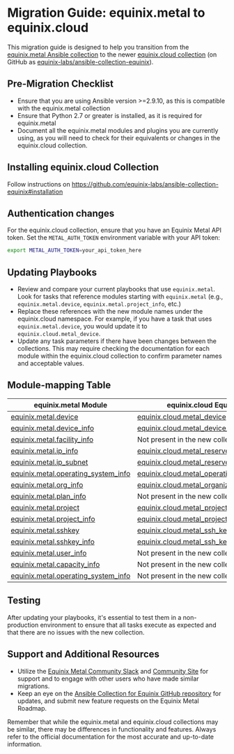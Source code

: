 # Migration Guide: equinix.metal to equinix.cloud

This migration guide is designed to help you transition from the [equinix.metal Ansible collection](https://github.com/equinix/ansible-collection-metal) to the newer [equinix.cloud collection](https://github.com/equinix-labs/ansible-collection-equinix) (on GitHub as [equinix-labs/ansible-collection-equinix](https://github.com/equinix-labs/ansible-collection-equinix)).

## Pre-Migration Checklist

- Ensure that you are using Ansible version >=2.9.10, as this is compatible with the equinix.metal collection
- Ensure that Python 2.7 or greater is installed, as it is required for equinix.metal
- Document all the equinix.metal modules and plugins you are currently using, as you will need to check for their equivalents or changes in the equinix.cloud collection.

## Installing equinix.cloud Collection

Follow instructions on https://github.com/equinix-labs/ansible-collection-equinix#installation

## Authentication changes

For the equinix.cloud collection, ensure that you have an Equinix Metal API token. Set the `METAL_AUTH_TOKEN` environment variable with your API token:

```sh
export METAL_AUTH_TOKEN=your_api_token_here
```

## Updating Playbooks

- Review and compare your current playbooks that use `equinix.metal`. Look for tasks that reference modules starting with `equinix.metal` (e.g., `equinix.metal.device`, `equinix.metal.project_info`, etc.)
- Replace these references with the new module names under the equinix.cloud namespace. For example, if you have a task that uses `equinix.metal.device`, you would update it to `equinix.cloud.metal_device`.
- Update any task parameters if there have been changes between the collections. This may require checking the documentation for each module within the equinix.cloud collection to confirm parameter names and acceptable values.

## Module-mapping Table

| equinix.metal Module                                                                                              | equinix.cloud Equivalent                                                                                              |
|-------------------------------------------------------------------------------------------------------------------|-----------------------------------------------------------------------------------------------------------------------|
| [equinix.metal.device](https://github.com/equinix/ansible-collection-metal/blob/main/docs/equinix.metal.device_module.rst)                              | [equinix.cloud.metal_device](https://github.com/equinix-labs/ansible-collection-equinix/blob/main/docs/modules/metal_device.md)                              |
| [equinix.metal.device_info](https://github.com/equinix/ansible-collection-metal/blob/main/docs/equinix.metal.device_info_module.rst)                        | [equinix.cloud.metal_device_info](https://github.com/equinix-labs/ansible-collection-equinix/blob/main/docs/modules/metal_device_info.md)                         |
| [equinix.metal.facility_info](https://github.com/equinix/ansible-collection-metal/blob/main/docs/equinix.metal.facility_info_module.rst)                      | Not present in the new collection                                                                                      |
| [equinix.metal.ip_info](https://github.com/equinix/ansible-collection-metal/blob/main/docs/equinix.metal.ip_info_module.rst)                                | [equinix.cloud.metal_reserved_ip_block_info](https://github.com/equinix-labs/ansible-collection-equinix/blob/main/docs/modules/metal_reserved_ip_block_info.md)                   |
| [equinix.metal.ip_subnet](https://github.com/equinix/ansible-collection-metal/blob/main/docs/equinix.metal.ip_subnet_module.rst)                            | [equinix.cloud.metal_reserved_ip_block](https://github.com/equinix-labs/ansible-collection-equinix/blob/main/docs/modules/metal_reserved_ip_block.md)                           |
| [equinix.metal.operating_system_info](https://github.com/equinix/ansible-collection-metal/blob/main/docs/equinix.metal.operating_system_info_module.rst)      | [equinix.cloud.metal_operating_system_info](https://github.com/equinix-labs/ansible-collection-equinix/blob/main/docs/modules/metal_operating_system_info.md)             |
| [equinix.metal.org_info](https://github.com/equinix/ansible-collection-metal/blob/main/docs/equinix.metal.org_info_module.rst)                               | [equinix.cloud.metal_organization_info](https://github.com/equinix-labs/ansible-collection-equinix/blob/main/docs/modules/metal_organization_info.md)                      |
| [equinix.metal.plan_info](https://github.com/equinix/ansible-collection-metal/blob/main/docs/equinix.metal.plan_info_module.rst)                             | Not present in the new collection                                                                                      |
| [equinix.metal.project](https://github.com/equinix/ansible-collection-metal/blob/main/docs/equinix.metal.project_module.rst)                                | [equinix.cloud.metal_project](https://github.com/equinix-labs/ansible-collection-equinix/blob/main/docs/modules/metal_project.md)                                |
| [equinix.metal.project_info](https://github.com/equinix/ansible-collection-metal/blob/main/docs/equinix.metal.project_info_module.rst)                       | [equinix.cloud.metal_project_info](https://github.com/equinix-labs/ansible-collection-equinix/blob/main/docs/modules/metal_project_info.md)                       |
| [equinix.metal.sshkey](https://github.com/equinix/ansible-collection-metal/blob/main/docs/equinix.metal.sshkey_module.rst)                                   | [equinix.cloud.metal_ssh_key](https://github.com/equinix-labs/ansible-collection-equinix/blob/main/docs/modules/metal_ssh_key.md)                                   |
| [equinix.metal.sshkey_info](https://github.com/equinix/ansible-collection-metal/blob/main/docs/equinix.metal.sshkey_info_module.rst)                         | [equinix.cloud.metal_ssh_key_info](https://github.com/equinix-labs/ansible-collection-equinix/blob/main/docs/modules/metal_ssh_key_info.md)                         |
| [equinix.metal.user_info](https://github.com/equinix/ansible-collection-metal/blob/main/docs/equinix.metal.user_info_module.rst)                             | Not present in the new collection                                                                                      |
| [equinix.metal.capacity_info](https://github.com/equinix/ansible-collection-metal/blob/main/docs/equinix.metal.capacity_info_module.rst)                     | Not present in the new collection                                                                                      |
| [equinix.metal.operating_system_info](https://github.com/equinix/ansible-collection-metal/blob/main/docs/equinix.metal.operating_system_info_module.rst)     | Not present in the new collection                                                                                      |




## Testing

After updating your playbooks, it's essential to test them in a non-production environment to ensure that all tasks execute as expected and that there are no issues with the new collection.

## Support and Additional Resources

- Utilize the [Equinix Metal Community Slack](https://slack.equinixmetal.com/) and [Community Site](https://community.equinix.com/) for support and to engage with other users who have made similar migrations.
- Keep an eye on the [Ansible Collection for Equinix GitHub repository](https://github.com/equinix-labs/ansible-collection-equinix) for updates, and submit new feature requests on the Equinix Metal Roadmap.

Remember that while the equinix.metal and equinix.cloud collections may be similar, there may be differences in functionality and features. Always refer to the official documentation for the most accurate and up-to-date information.


